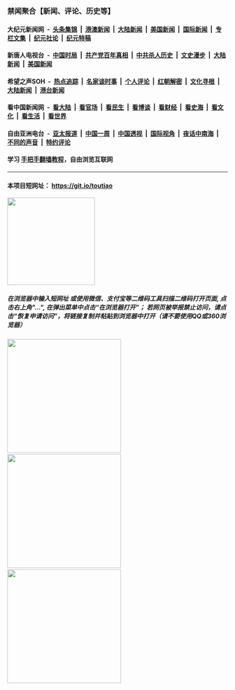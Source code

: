 ### 禁闻聚合【新闻、评论、历史等】

#### 大纪元新闻网 &nbsp;-&nbsp; [头条集锦](indexes/E头条集锦.md?t=03042131) &nbsp;|&nbsp; [港澳新闻](indexes/E港澳新闻.md?t=03042131)  &nbsp;|&nbsp; [大陆新闻](indexes/E大陆新闻.md?t=03042131) &nbsp;|&nbsp; [美国新闻](indexes/E美国新闻.md?t=03042131) &nbsp;|&nbsp; [国际新闻](indexes/E国际新闻.md?t=03042131) &nbsp;|&nbsp; [专栏文集](indexes/E专栏文集.md?t=03042131) &nbsp;|&nbsp; [纪元社论](indexes/E纪元社论.md?t=03042131) &nbsp;|&nbsp; [纪元特稿](indexes/E纪元特稿.md?t=03042131) 

#### 新唐人电视台 &nbsp;-&nbsp; [中国时局](indexes/N中国时局.md?t=03042131) &nbsp;|&nbsp; [共产党百年真相](indexes/N共产党百年真相.md?t=03042131) &nbsp;|&nbsp; [中共杀人历史](indexes/N中共杀人历史.md?t=03042131) &nbsp;|&nbsp; [文史漫步](indexes/N文史漫步.md?t=03042131) &nbsp;|&nbsp; [大陆新闻](indexes/N大陆新闻.md?t=03042131) &nbsp;|&nbsp; [美国新闻](indexes/N美国新闻.md?t=03042131)

#### 希望之声SOH &nbsp;-&nbsp; [热点追踪](indexes/H热点追踪.md?t=03042131) &nbsp;|&nbsp; [名家谈时事](indexes/H名家谈时事.md?t=03042131) &nbsp;|&nbsp; [个人评论](indexes/H个人评论.md?t=03042131)  &nbsp;|&nbsp; [红朝解密](indexes/H红朝解密.md?t=03042131) &nbsp;|&nbsp; [文化寻根](indexes/H文化寻根.md?t=03042131) &nbsp;|&nbsp; [大陆新闻](indexes/H大陆新闻.md?t=03042131) &nbsp;|&nbsp; [港台新闻](indexes/H港台新闻.md?t=03042131)

#### 看中国新闻网 &nbsp;-&nbsp; [看大陆](indexes/S看大陆.md?t=03042131) &nbsp;|&nbsp; [看官场](indexes/S看官场.md?t=03042131) &nbsp;|&nbsp; [看民生](indexes/S看民生.md?t=03042131)  &nbsp;|&nbsp; [看博谈](indexes/S看博谈.md?t=03042131) &nbsp;|&nbsp; [看财经](indexes/S看财经.md?t=03042131) &nbsp;|&nbsp; [看史海](indexes/S看史海.md?t=03042131) &nbsp;|&nbsp; [看文化](indexes/S看文化.md?t=03042131) &nbsp;|&nbsp; [看生活](indexes/S看生活.md?t=03042131) &nbsp;|&nbsp; [看世界](indexes/S看世界.md?t=03042131)

#### 自由亚洲电台 &nbsp;-&nbsp; [亚太报道](indexes/R亚太报道.md?t=03042131) &nbsp;|&nbsp; [中国一周](indexes/R中国一周.md?t=03042131) &nbsp;|&nbsp; [中国透视](indexes/R中国透视.md?t=03042131)  &nbsp;|&nbsp; [国际视角](indexes/R国际视角.md?t=03042131) &nbsp;|&nbsp; [夜话中南海](indexes/R夜话中南海.md?t=03042131) &nbsp;|&nbsp; [不同的声音](indexes/R不同的声音.md?t=03042131) &nbsp;|&nbsp; [特约评论](indexes/R特约评论.md?t=03042131)

#### 学习 [手把手翻墙教程](https://github.com/gfw-breaker/guides/wiki)，自由浏览互联网

----

#### 本项目短网址： https://git.io/toutiao
<img src="https://raw.githubusercontent.com/gfw-breaker/banned-news/master/scripts/img/qr.png" width="200px"/>  

##### 在浏览器中输入短网址 或使用微信、支付宝等二维码工具扫描二维码打开页面, 点击右上角"...", 在弹出菜单中点击“在浏览器打开”； 若网页被举报禁止访问，请点击“恢复申请访问”，将链接复制并粘贴到浏览器中打开（请不要使用QQ或360浏览器）

<img src="https://raw.githubusercontent.com/gfw-breaker/banned-news/master/scripts/img/1.png" width="260px"/> &nbsp; <img src="https://raw.githubusercontent.com/gfw-breaker/banned-news/master/scripts/img/2.png" width="260px"/> &nbsp; <img src="https://raw.githubusercontent.com/gfw-breaker/banned-news/master/scripts/img/3.png" width="260px"/>
